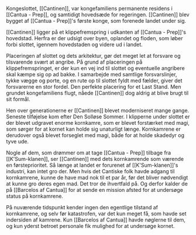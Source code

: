 Kongeslottet, [[Cantinen]], var kongefamiliens permanente residens i [[Cantua - Prep]], og samtidigt hovedsæde for regeringen. [[Cantinen]] blev bygget af [[Cantua - Prep]]'s første konge, som forenede landet under sig.

[[Cantinen]] ligger på et klippefremspring i udkanten af [[Cantua - Prep]]'s hovedstad. Herfra er der udsigt over byen, oplandet og floden, som løber forbi slottet, igennem hovedstaden og videre ud i landet.

Placeringen af slottet og dets arkitektur, gør det meget let at forsvare og tilsvarende svært at angribe. På grund af placeringen på klippefremspringet, er der kun en vej ind til slottet og eventuelle angribere skal kæmpe sig op ad bakke. I samarbejde med samtlige forsvarslinjer, tykke vægge og porte, og en rute op til slottet fyldt med fælder, giver det forsvarerne en stor fordel. Den perfekte placering for et Last Stand. Men grundet kongefamiliens flugt, nåede [[Cantinen]] dog aldrig at blive brugt til sit formål.

Hen over generationerne er [[Cantinen]] blevet moderniseret mange gange. Seneste tilføjelse kom efter Den Solløse Sommer. I klipperne under slottet er der blevet udgravet enorme kornkamre, som er blevet forstærket med magi, som sørger for at kornet kan holde sig unaturligt længe. Kornkamrene er derudover også blevet forseglet med magi, både for at holde skadedyr og tyve ude. 

Nogle af dem, som drømmer om at tage [[Cantua - Prep]] tilbage fra [[K'Sum-klanen]], ser [[Cantinen]] med dets kornkamrende som værende en førsteprioritet. Så længe at landet er forurenet af [[K'Sum-klanen]]'s industri, kan intet gro der. Men hvis det Cantiske folk havde adgang til kornkamrene, kunne de have mad nok til et par år, før det bliver nødvendigt at kunne gro deres egen mad. Det tror de ihvertfald på. Og derfor kalder de på [[Barcelos af Cantua]] for at sende en mission afsted for at undersøge status på kornkamrene.

På nuværende tidspunkt kender ingen den egentlige tilstand af kornkamrene, og selv før katastrofen, var det kun meget få, som havde set indersiden af kamrene. Kun [[Barcelos af Cantua]] havde nøglerne til dem, og kun yderst betroet personale fik mulighed for at undersøge kornet.